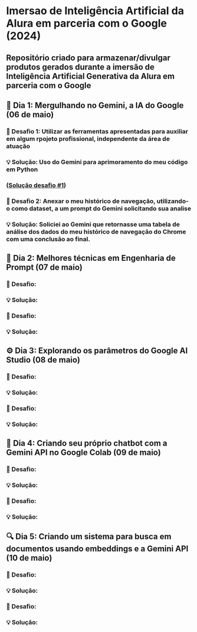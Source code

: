 # Imersao de Inteligência Artificial da Alura em parceria com o Google (2024)

## Repositório criado para armazenar/divulgar produtos gerados durante a imersão de Inteligência Artificial Generativa da Alura em parceria com o Google

## 🤿 Dia 1: Mergulhando no Gemini, a IA do Google (06 de maio)
### 🧩 Desafio 1: Utilizar as ferramentas apresentadas para auxiliar em algum rpojeto profissional, independente da área de atuação 
### 💡 Solução: Uso do Gemini para aprimoramento do meu código em Python
### ([Solução desafio #1](https://github.com/Ravine28/imersao_Alura_IA_Google/blob/main/aula01-desafio01))
### 🧩 Desafio 2: Anexar o meu histórico de navegação, utilizando-o como dataset, a um prompt do Gemini solicitando sua analise
### 💡 Solução: Soliciei ao Gemini que retornasse uma tabela de análise dos dados do meu histórico de navegação do Chrome com uma conclusão ao final.

## 🧠 Dia 2: Melhores técnicas em Engenharia de Prompt (07 de maio)
### 🧩 Desafio:
### 💡 Solução:
### 🧩 Desafio:
### 💡 Solução:

## ⚙️ Dia 3: Explorando os parâmetros do Google AI Studio (08 de maio)
### 🧩 Desafio:
### 💡 Solução:
### 🧩 Desafio:
### 💡 Solução:

## 💬 Dia 4: Criando seu próprio chatbot com a Gemini API no Google Colab (09 de maio)
### 🧩 Desafio:
### 💡 Solução:
### 🧩 Desafio:
### 💡 Solução:

## 🔍 Dia 5: Criando um sistema para busca em documentos usando embeddings e a Gemini API (10 de maio)
### 🧩 Desafio:
### 💡 Solução:
### 🧩 Desafio:
### 💡 Solução:
